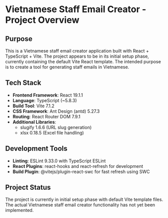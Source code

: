 # Vietnamese Staff Email Creator - Project Overview

## Purpose
This is a Vietnamese staff email creator application built with React + TypeScript + Vite. The project appears to be in its initial setup phase, currently containing the default Vite React template. The intended purpose is to create a tool for generating staff emails in Vietnamese.

## Tech Stack
- **Frontend Framework**: React 19.1.1
- **Language**: TypeScript (~5.8.3)
- **Build Tool**: Vite 7.1.2
- **CSS Framework**: Ant Design (antd) 5.27.3
- **Routing**: React Router DOM 7.9.1
- **Additional Libraries**: 
  - slugify 1.6.6 (URL slug generation)
  - xlsx 0.18.5 (Excel file handling)

## Development Tools
- **Linting**: ESLint 9.33.0 with TypeScript ESLint
- **React Plugins**: react-hooks and react-refresh for development
- **Build Plugin**: @vitejs/plugin-react-swc for fast refresh using SWC

## Project Status
The project is currently in initial setup phase with default Vite template files. The actual Vietnamese staff email creator functionality has not yet been implemented.